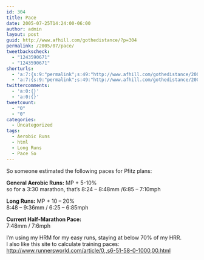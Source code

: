 ```yaml
---
id: 304
title: Pace
date: 2005-07-25T14:24:00-06:00
author: admin
layout: post
guid: http://www.afhill.com/gothedistance/?p=304
permalink: /2005/07/pace/
tweetbackscheck:
  - "1243590671"
  - "1243590671"
shorturls:
  - 'a:7:{s:9:"permalink";s:49:"http://www.afhill.com/gothedistance/2005/07/pace/";s:7:"tinyurl";s:25:"http://tinyurl.com/o6js8j";s:4:"isgd";s:17:"http://is.gd/AEc3";s:5:"bitly";s:19:"http://bit.ly/gq1qO";s:5:"snipr";s:22:"http://snipr.com/i6tz2";s:5:"snurl";s:22:"http://snurl.com/i6tz2";s:7:"snipurl";s:24:"http://snipurl.com/i6tz2";}'
  - 'a:7:{s:9:"permalink";s:49:"http://www.afhill.com/gothedistance/2005/07/pace/";s:7:"tinyurl";s:25:"http://tinyurl.com/o6js8j";s:4:"isgd";s:17:"http://is.gd/AEc3";s:5:"bitly";s:19:"http://bit.ly/gq1qO";s:5:"snipr";s:22:"http://snipr.com/i6tz2";s:5:"snurl";s:22:"http://snurl.com/i6tz2";s:7:"snipurl";s:24:"http://snipurl.com/i6tz2";}'
twittercomments:
  - 'a:0:{}'
  - 'a:0:{}'
tweetcount:
  - "0"
  - "0"
categories:
  - Uncategorized
tags:
  - Aerobic Runs
  - html
  - Long Runs
  - Pace So
---
```

So someone estimated the following paces for Pfitz plans:

**General Aerobic Runs:** MP + 5-10%  
so for a 3:30 marathon, that&#8217;s 8:24 &#8211; 8:48mm /6:85 &#8211; 7:10mph

**Long Runs:** MP + 10 &#8211; 20%  
8:48 &#8211; 9:36mm / 6:25 &#8211; 6:85mph

**Current Half-Marathon Pace:**  
7:48mm / 7:6mph

I&#8217;m using my HRM for my easy runs, staying at below 70% of my HRR.  
I also like this site to calculate training paces: http://www.runnersworld.com/article/0,,s6-51-58-0-1000,00.html
